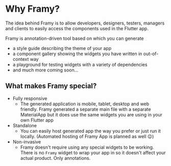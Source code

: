 # Why Framy?

The idea behind Framy is to allow developers, designers, testers, managers and clients to easily access the components used in the Flutter app.

Framy is annotation-driven tool based on which you can generate
* a style guide describing the theme of your app
* a component gallery showing the widgets you have written in out-of-context way
* a playground for testing widgets with a variety of dependencies
* and much more coming soon...


## What makes Framy special?
* Fully responsive
  * The generated application is mobile, tablet, desktop and web friendly. Framy generated a separate main file with a separate MaterialApp but it does use the same widgets you are using in your own Flutter app
* Standalone
  * You can easily host generated app the way you prefer or just run it locally. (Automated hosting of Framy App is planned as well 😉)
* Non-invasive
  * Framy doesn't require using any special widgets to be working. There is no `Framy` widget to wrap your app in so it doesn't affect your actual product. Only annotations.

